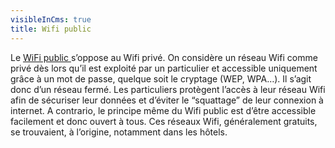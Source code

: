 ```yaml
---
visibleInCms: true
title: Wifi public
---
```

Le [WiFi public ](https://www.noodo-wifi.com/premium-wifi/espaces-publics/)s’oppose au Wifi privé. On considère un réseau Wifi comme privé dès lors qu’il est exploité par un particulier et accessible uniquement grâce à un mot de passe, quelque soit le cryptage (WEP, WPA…). Il s’agit donc d’un réseau fermé. Les particuliers protègent l’accès à leur réseau Wifi afin de sécuriser leur données et d’éviter le “squattage” de leur connexion à internet. A contrario, le principe même du Wifi public est d’être accessible facilement et donc ouvert à tous. Ces réseaux Wifi, généralement gratuits, se trouvaient, à l’origine, notamment dans les hôtels.